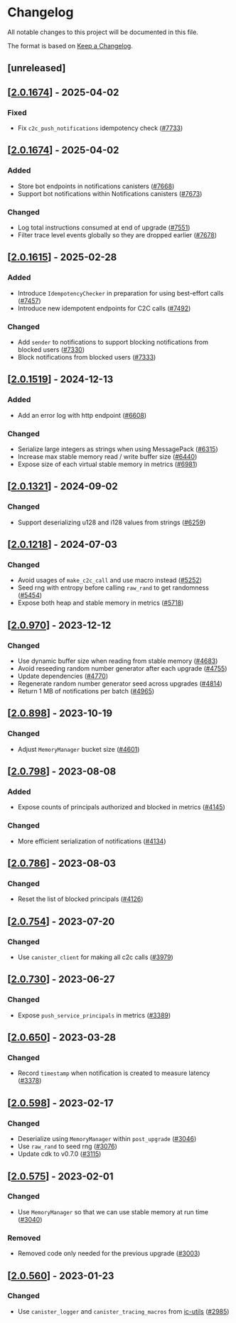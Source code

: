 # Changelog

All notable changes to this project will be documented in this file.

The format is based on [Keep a Changelog](https://keepachangelog.com/en/1.0.0/).

## [unreleased]

## [[2.0.1674](https://github.com/open-chat-labs/open-chat/releases/tag/v2.0.1674-notifications)] - 2025-04-02

### Fixed

- Fix `c2c_push_notifications` idempotency check ([#7733](https://github.com/open-chat-labs/open-chat/pull/7733))

## [[2.0.1674](https://github.com/open-chat-labs/open-chat/releases/tag/v2.0.1674-notifications)] - 2025-04-02

### Added

- Store bot endpoints in notifications canisters ([#7668](https://github.com/open-chat-labs/open-chat/pull/7668))
- Support bot notifications within Notifications canisters ([#7673](https://github.com/open-chat-labs/open-chat/pull/7673))

### Changed

- Log total instructions consumed at end of upgrade ([#7551](https://github.com/open-chat-labs/open-chat/pull/7551))
- Filter trace level events globally so they are dropped earlier ([#7678](https://github.com/open-chat-labs/open-chat/pull/7678))

## [[2.0.1615](https://github.com/open-chat-labs/open-chat/releases/tag/v2.0.1615-notifications)] - 2025-02-28

### Added

- Introduce `IdempotencyChecker` in preparation for using best-effort calls ([#7457](https://github.com/open-chat-labs/open-chat/pull/7457))
- Introduce new idempotent endpoints for C2C calls ([#7492](https://github.com/open-chat-labs/open-chat/pull/7492))

### Changed

- Add `sender` to notifications to support blocking notifications from blocked users ([#7330](https://github.com/open-chat-labs/open-chat/pull/7330))
- Block notifications from blocked users ([#7333](https://github.com/open-chat-labs/open-chat/pull/7333))

## [[2.0.1519](https://github.com/open-chat-labs/open-chat/releases/tag/v2.0.1519-notifications)] - 2024-12-13

### Added

- Add an error log with http endpoint ([#6608](https://github.com/open-chat-labs/open-chat/pull/6608))

### Changed

- Serialize large integers as strings when using MessagePack ([#6315](https://github.com/open-chat-labs/open-chat/pull/6315))
- Increase max stable memory read / write buffer size ([#6440](https://github.com/open-chat-labs/open-chat/pull/6440))
- Expose size of each virtual stable memory in metrics ([#6981](https://github.com/open-chat-labs/open-chat/pull/6981))

## [[2.0.1321](https://github.com/open-chat-labs/open-chat/releases/tag/v2.0.1321-notifications)] - 2024-09-02

### Changed

- Support deserializing u128 and i128 values from strings ([#6259](https://github.com/open-chat-labs/open-chat/pull/6259))

## [[2.0.1218](https://github.com/open-chat-labs/open-chat/releases/tag/v2.0.1218-notifications)] - 2024-07-03

### Changed

- Avoid usages of `make_c2c_call` and use macro instead ([#5252](https://github.com/open-chat-labs/open-chat/pull/5252))
- Seed rng with entropy before calling `raw_rand` to get randomness ([#5454](https://github.com/open-chat-labs/open-chat/pull/5454))
- Expose both heap and stable memory in metrics ([#5718](https://github.com/open-chat-labs/open-chat/pull/5718))

## [[2.0.970](https://github.com/open-chat-labs/open-chat/releases/tag/v2.0.970-notifications)] - 2023-12-12

### Changed

- Use dynamic buffer size when reading from stable memory ([#4683](https://github.com/open-chat-labs/open-chat/pull/4683))
- Avoid reseeding random number generator after each upgrade ([#4755](https://github.com/open-chat-labs/open-chat/pull/4755))
- Update dependencies ([#4770](https://github.com/open-chat-labs/open-chat/pull/4770))
- Regenerate random number generator seed across upgrades ([#4814](https://github.com/open-chat-labs/open-chat/pull/4814))
- Return 1 MB of notifications per batch ([#4965](https://github.com/open-chat-labs/open-chat/pull/4965))

## [[2.0.898](https://github.com/open-chat-labs/open-chat/releases/tag/v2.0.898-notifications)] - 2023-10-19

### Changed

- Adjust `MemoryManager` bucket size ([#4601](https://github.com/open-chat-labs/open-chat/pull/4601))

## [[2.0.798](https://github.com/open-chat-labs/open-chat/releases/tag/v2.0.798-notifications)] - 2023-08-08

### Added

- Expose counts of principals authorized and blocked in metrics ([#4145](https://github.com/open-chat-labs/open-chat/pull/4145))

### Changed

- More efficient serialization of notifications ([#4134](https://github.com/open-chat-labs/open-chat/pull/4134))

## [[2.0.786](https://github.com/open-chat-labs/open-chat/releases/tag/v2.0.786-notifications)] - 2023-08-03

### Changed

- Reset the list of blocked principals ([#4126](https://github.com/open-chat-labs/open-chat/pull/4126))

## [[2.0.754](https://github.com/open-chat-labs/open-chat/releases/tag/v2.0.754-notifications)] - 2023-07-20

### Changed

- Use `canister_client` for making all c2c calls ([#3979](https://github.com/open-chat-labs/open-chat/pull/3979))

## [[2.0.730](https://github.com/open-chat-labs/open-chat/releases/tag/v2.0.730-notifications)] - 2023-06-27

### Changed

- Expose `push_service_principals` in metrics ([#3389](https://github.com/open-chat-labs/open-chat/pull/3389))

## [[2.0.650](https://github.com/open-chat-labs/open-chat/releases/tag/v2.0.650-notifications)] - 2023-03-28

### Changed

- Record `timestamp` when notification is created to measure latency ([#3378](https://github.com/open-chat-labs/open-chat/pull/3378))

## [[2.0.598](https://github.com/open-chat-labs/open-chat/releases/tag/v2.0.598-notifications)] - 2023-02-17

### Changed

- Deserialize using `MemoryManager` within `post_upgrade` ([#3046](https://github.com/open-chat-labs/open-chat/pull/3046))
- Use `raw_rand` to seed rng ([#3076](https://github.com/open-chat-labs/open-chat/pull/3076))
- Update cdk to v0.7.0 ([#3115](https://github.com/open-chat-labs/open-chat/pull/3115))

## [[2.0.575](https://github.com/open-chat-labs/open-chat/releases/tag/v2.0.575-notifications)] - 2023-02-01

### Changed

- Use `MemoryManager` so that we can use stable memory at run time ([#3040](https://github.com/open-chat-labs/open-chat/pull/3040))

### Removed

- Removed code only needed for the previous upgrade ([#3003](https://github.com/open-chat-labs/open-chat/pull/3003))

## [[2.0.560](https://github.com/open-chat-labs/open-chat/releases/tag/v2.0.560-notifications)] - 2023-01-23

### Changed

- Use `canister_logger` and `canister_tracing_macros` from [ic-utils](https://github.com/open-chat-labs/ic-utils) ([#2985](https://github.com/open-chat-labs/open-chat/pull/2985))
